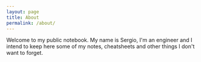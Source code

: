 ```yaml
---
layout: page
title: About
permalink: /about/
---
```


Welcome to my public notebook. My name is Sergio, I'm an engineer and I intend to keep here some of my notes, cheatsheets and other
things I don't want to forget. 

